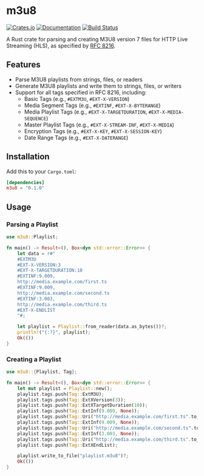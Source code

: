 # m3u8

[![Crates.io](https://img.shields.io/crates/v/m3u8.svg)](https://crates.io/crates/m3u8)
[![Documentation](https://docs.rs/m3u8/badge.svg)](https://docs.rs/m3u8)
[![Build Status](https://github.com/yourusername/m3u8/workflows/CI/badge.svg)](https://github.com/yourusername/m3u8/actions)

A Rust crate for parsing and creating M3U8 version 7 files for HTTP Live Streaming (HLS), as specified by [RFC 8216](https://tools.ietf.org/html/rfc8216).

## Features

- Parse M3U8 playlists from strings, files, or readers
- Generate M3U8 playlists and write them to strings, files, or writers
- Support for all tags specified in RFC 8216, including:
  - Basic Tags (e.g., `#EXTM3U`, `#EXT-X-VERSION`)
  - Media Segment Tags (e.g., `#EXTINF`, `#EXT-X-BYTERANGE`)
  - Media Playlist Tags (e.g., `#EXT-X-TARGETDURATION`, `#EXT-X-MEDIA-SEQUENCE`)
  - Master Playlist Tags (e.g., `#EXT-X-STREAM-INF`, `#EXT-X-MEDIA`)
  - Encryption Tags (e.g., `#EXT-X-KEY`, `#EXT-X-SESSION-KEY`)
  - Date Range Tags (e.g., `#EXT-X-DATERANGE`)

## Installation

Add this to your `Cargo.toml`:

```toml
[dependencies]
m3u8 = "0.1.0"
```


## Usage
### Parsing a Playlist

```rust
use m3u8::Playlist;

fn main() -> Result<(), Box<dyn std::error::Error>> {
    let data = r#"
    #EXTM3U
    #EXT-X-VERSION:3
    #EXT-X-TARGETDURATION:10
    #EXTINF:9.009,
    http://media.example.com/first.ts
    #EXTINF:9.009,
    http://media.example.com/second.ts
    #EXTINF:3.003,
    http://media.example.com/third.ts
    #EXT-X-ENDLIST
    "#;

    let playlist = Playlist::from_reader(data.as_bytes())?;
    println!("{:?}", playlist);
    Ok(())
}
```

### Creating a Playlist

```rust
use m3u8::{Playlist, Tag};

fn main() -> Result<(), Box<dyn std::error::Error>> {
    let mut playlist = Playlist::new();
    playlist.tags.push(Tag::ExtM3U);
    playlist.tags.push(Tag::ExtXVersion(3));
    playlist.tags.push(Tag::ExtXTargetDuration(10));
    playlist.tags.push(Tag::ExtInf(9.009, None));
    playlist.tags.push(Tag::Uri("http://media.example.com/first.ts".to_string()));
    playlist.tags.push(Tag::ExtInf(9.009, None));
    playlist.tags.push(Tag::Uri("http://media.example.com/second.ts".to_string()));
    playlist.tags.push(Tag::ExtInf(3.003, None));
    playlist.tags.push(Tag::Uri("http://media.example.com/third.ts".to_string()));
    playlist.tags.push(Tag::ExtXEndList);

    playlist.write_to_file("playlist.m3u8")?;
    Ok(())
}
```
